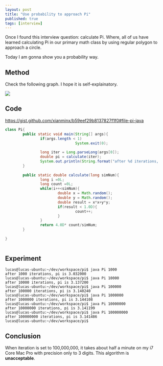 ```yaml
---
layout: post
title: "Use probability to approach Pi"
published: true
tags: [interview]
---
```


Once I found this interview question: calculate Pi. 
Where, all of us have learned calculating Pi in our primary math class by using regular polygon to approach a circle. 

Today I am gonna show you a probability way. 

## Method
Check the following graph. I hope it is self-explainatory. 



<img src="https://docs.google.com/drawings/d/1m0kMxt0QRv5hsOLwGUqvUM0TbllT6sZcIfPpFEQpsso/pub?w=480&amp;h=360">

## Code
https://gist.github.com/xianminx/b59eef29b8137827f1f0#file-pi-java

```java
class Pi{ 
        public static void main(String[] args){
                if(args.length < 1)
                                System.exit(0);
 
                long iter = Long.parseLong(args[0]);
                double pi = calculate(iter);
                System.out.println(String.format("after %d iterations, pi is %f", iter, pi ));  
        }   
 
        public static double calculate(long simNum){
                long i =0L;
                long count =0L;
                while(i++<simNum){
                        double x = Math.random();
                        double y = Math.random();
                        double result = x*x+y*y;
                        if(result < 1.0D){
                                count++;
                        }   
                }   
                return 4.0D* count/simNum;
        }   
 
}
 
```

## Experiment
```
lucas@lucas-ubuntu:~/dev/workspace/pi$ java Pi 1000
after 1000 iterations, pi is 3.032000
lucas@lucas-ubuntu:~/dev/workspace/pi$ java Pi 10000
after 10000 iterations, pi is 3.137200
lucas@lucas-ubuntu:~/dev/workspace/pi$ java Pi 100000
after 100000 iterations, pi is 3.140240
lucas@lucas-ubuntu:~/dev/workspace/pi$ java Pi 1000000
after 1000000 iterations, pi is 3.144108
lucas@lucas-ubuntu:~/dev/workspace/pi$ java Pi 10000000
after 10000000 iterations, pi is 3.141199
lucas@lucas-ubuntu:~/dev/workspace/pi$ java Pi 100000000
after 100000000 iterations, pi is 3.141486
lucas@lucas-ubuntu:~/dev/workspace/pi$ 
```
## Conclusion 
When iteration is set to 100,000,000, it takes about half a minute on my i7 Core Mac Pro with precision only to 3 digits. This algorithm is **unacceptable**. 

